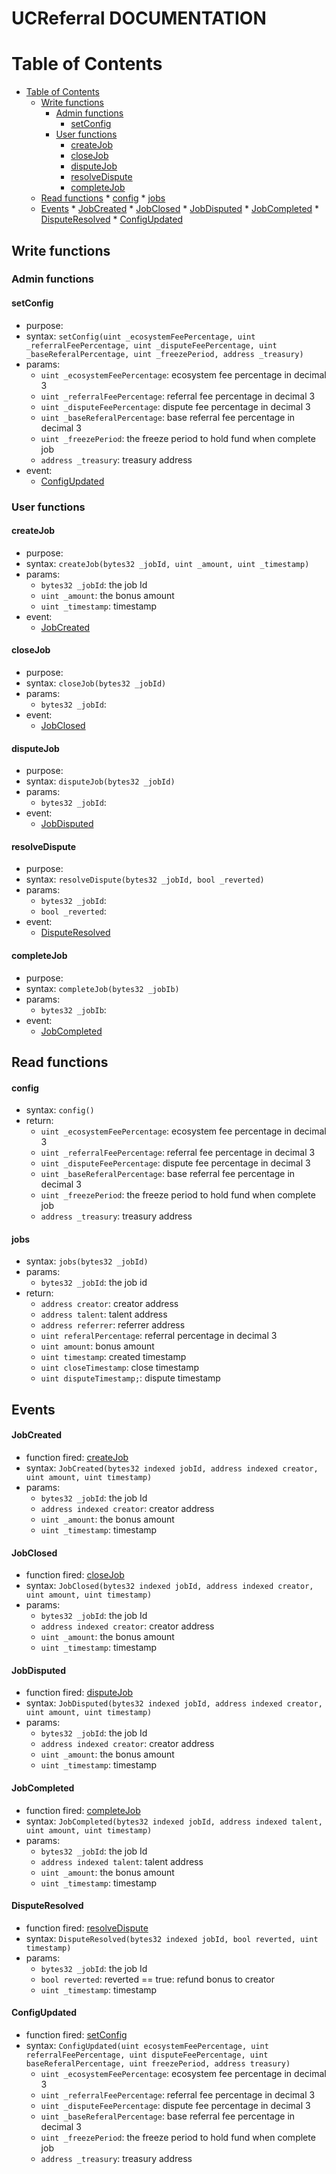 # UCReferral DOCUMENTATION

Table of Contents
=================
* [Table of Contents](#table-of-contents)
   * [Write functions](#write-functions)
      * [Admin functions](#admin-functions)
         * [setConfig](#setconfig)
      * [User functions](#user-functions)
         * [createJob](#createjob)
         * [closeJob](#closejob)
         * [disputeJob](#disputejob)
         * [resolveDispute](#resolvedispute)
         * [completeJob](#completejob)
   * [Read functions](#read-functions)
         * [config](#config)
         * [jobs](#jobs)
   * [Events](#events)
         * [JobCreated](#jobcreated)
         * [JobClosed](#jobclosed)
         * [JobDisputed](#jobdisputed)
         * [JobCompleted](#jobcompleted)
         * [DisputeResolved](#disputeresolved)
         * [ConfigUpdated](#configupdated)
## Write functions
### Admin functions
#### setConfig
- purpose: 
- syntax: `setConfig(uint _ecosystemFeePercentage, uint _referralFeePercentage, uint _disputeFeePercentage, uint _baseReferalPercentage, uint _freezePeriod, address _treasury)`
- params:
  - `uint _ecosystemFeePercentage`: ecosystem fee percentage in decimal 3
  - `uint _referralFeePercentage`: referral fee percentage in decimal 3
  - `uint _disputeFeePercentage`: dispute fee percentage in decimal 3
  - `uint _baseReferalPercentage`: base referral fee percentage in decimal 3
  - `uint _freezePeriod`: the freeze period to hold fund when complete job
  - `address _treasury`: treasury address
- event:
  - [ConfigUpdated](#configupdated)
### User functions
#### createJob
- purpose:
- syntax: `createJob(bytes32 _jobId, uint _amount, uint _timestamp)`
- params:
  - `bytes32 _jobId`: the job Id
  - `uint _amount`: the bonus amount
  - `uint _timestamp`: timestamp
- event:
  - [JobCreated](#jobcreated)
#### closeJob
- purpose:
- syntax: `closeJob(bytes32 _jobId)`
- params:
  - `bytes32 _jobId`:
- event:
  - [JobClosed](#jobclosed)
#### disputeJob
- purpose:
- syntax: `disputeJob(bytes32 _jobId)`
- params:
  - `bytes32 _jobId`:
- event:
  - [JobDisputed](#jobdisputed)
#### resolveDispute
- purpose:
- syntax: `resolveDispute(bytes32 _jobId, bool _reverted)`
- params:
  - `bytes32 _jobId`:
  - `bool _reverted`:
- event:
  - [DisputeResolved](#disputeresolved)
#### completeJob
- purpose:
- syntax: `completeJob(bytes32 _jobIb)`
- params:
  - `bytes32 _jobIb`:
- event:
  - [JobCompleted](#jobcompleted)
## Read functions
#### config
- syntax: `config()`
- return: 
  - `uint _ecosystemFeePercentage`: ecosystem fee percentage in decimal 3
  - `uint _referralFeePercentage`: referral fee percentage in decimal 3
  - `uint _disputeFeePercentage`: dispute fee percentage in decimal 3
  - `uint _baseReferalPercentage`: base referral fee percentage in decimal 3
  - `uint _freezePeriod`: the freeze period to hold fund when complete job
  - `address _treasury`: treasury address
#### jobs
- syntax: `jobs(bytes32 _jobId)`
- params:
  - `bytes32 _jobId`: the job id
- return: 
    - `address creator`: creator address
    - `address talent`: talent address
    - `address referrer`: referrer address
    - `uint referalPercentage`: referral percentage in decimal 3
    - `uint amount`: bonus amount
    - `uint timestamp`: created timestamp
    - `uint closeTimestamp`: close timestamp
    - `uint disputeTimestamp;`: dispute timestamp
## Events
#### JobCreated
- function fired: [createJob](#createjob)
- syntax: `JobCreated(bytes32 indexed jobId, address indexed creator, uint amount, uint timestamp)`
- params:
  - `bytes32 _jobId`: the job Id
  - `address indexed creator`: creator address
  - `uint _amount`: the bonus amount
  - `uint _timestamp`: timestamp
#### JobClosed
- function fired: [closeJob](#closejob)
- syntax: `JobClosed(bytes32 indexed jobId, address indexed creator, uint amount, uint timestamp)`
- params:
  - `bytes32 _jobId`: the job Id
  - `address indexed creator`: creator address
  - `uint _amount`: the bonus amount
  - `uint _timestamp`: timestamp
#### JobDisputed
- function fired: [disputeJob](#disputejob)
- syntax: `JobDisputed(bytes32 indexed jobId, address indexed creator, uint amount, uint timestamp)`
- params:
  - `bytes32 _jobId`: the job Id
  - `address indexed creator`: creator address
  - `uint _amount`: the bonus amount
  - `uint _timestamp`: timestamp
#### JobCompleted
- function fired: [completeJob](#completejob)
- syntax: `JobCompleted(bytes32 indexed jobId, address indexed talent, uint amount, uint timestamp)`
- params:
  - `bytes32 _jobId`: the job Id
  - `address indexed talent`: talent address
  - `uint _amount`: the bonus amount
  - `uint _timestamp`: timestamp
#### DisputeResolved
- function fired: [resolveDispute](#resolvedispute)
- syntax: `DisputeResolved(bytes32 indexed jobId, bool reverted, uint timestamp)`
- params:
  - `bytes32 _jobId`: the job Id
  - `bool reverted`: reverted == true: refund bonus to creator
  - `uint _timestamp`: timestamp
#### ConfigUpdated
- function fired: [setConfig](#setconfig)
- syntax: `ConfigUpdated(uint ecosystemFeePercentage, uint referralFeePercentage, uint disputeFeePercentage, uint baseReferalPercentage, uint freezePeriod, address treasury)`
  - `uint _ecosystemFeePercentage`: ecosystem fee percentage in decimal 3
  - `uint _referralFeePercentage`: referral fee percentage in decimal 3
  - `uint _disputeFeePercentage`: dispute fee percentage in decimal 3
  - `uint _baseReferalPercentage`: base referral fee percentage in decimal 3
  - `uint _freezePeriod`: the freeze period to hold fund when complete job
  - `address _treasury`: treasury address
